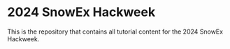 # 2024 SnowEx Hackweek

This is the repository that contains all tutorial content for the 2024 SnowEx Hackweek.

